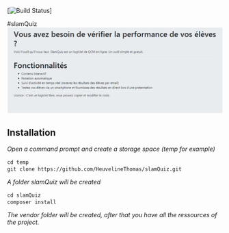 [![Build Status](https://travis-ci.org/HeuvelineThomas/slamQuiz.svg?branch=master)]

#slamQuiz
![](https://raw.githubusercontent.com/HeuvelineThomas/slamQuiz/develop/assets/screenshot_home.png)
## Installation
*Open a command prompt and create a storage space (temp for example)*
```
cd temp
git clone https://github.com/HeuvelineThomas/slamQuiz.git
```    
*A folder slamQuiz will be created*
```
cd slamQuiz
composer install  
```
*The vendor folder will be created, after that you have all the ressources of the project.*


